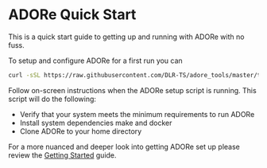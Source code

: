 # ADORe Quick Start
This is a quick start guide to getting up and running with ADORe with no fuss.

To setup and configure ADORe for a first run you can 
```bash
curl -sSL https://raw.githubusercontent.com/DLR-TS/adore_tools/master/tools/adore_setup.sh | bash -
```
Follow on-screen instructions when the ADORe setup script is running.
This script will do the following:
 
 - Verify that your system meets the minimum requirements to run ADORe 
 - Install system dependencies make and docker
 - Clone ADORe to your home directory

For a more nuanced and deeper look into getting ADORe set up please review the 
[Getting Started](getting_started.md) guide.

